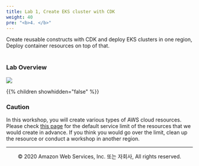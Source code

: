 ```yaml
---
title: Lab 1, Create EKS cluster with CDK
weight: 40
pre: "<b>4. </b>"
---
```


Create reusable constructs with CDK and deploy EKS clusters in one region,
Deploy container resources on top of that. <br/><br/>

### Lab Overview

![](/images/20-single-region/intro.svg)

{{% children showhidden="false" %}}

### Caution

In this workshop, you will create various types of AWS cloud resources. Please check [this page](/en/80-appendix/limit) for the  default service limit of the resources that we would create in advance. If you think you would go over the limit, clean up the resource or conduct a workshop in another region.

---
<p align="center">
© 2020 Amazon Web Services, Inc. 또는 자회사, All rights reserved.
</p>
